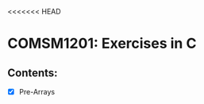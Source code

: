 <<<<<<< HEAD
# COMSM1201: Exercises in C
## Contents:
- [x] Pre-Arrays


<!-- ## Implement Basic Data Structure and Algorithm in C
=======
# Programming in C
## Implement Basic Data Structure and Algorithm in C
>>>>>>> 7234545a66ad2b6427c35b96eafd65bf4a025c6a
1. **Huffman Encoding**  
&emsp;&emsp;- Data structure: Binary Tree(Huffman Tree)  
&emsp;&emsp;- Algorithm: Linklist, Bubblesort -->
